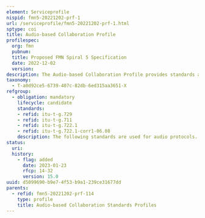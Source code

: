 ```yaml
---
element: Serviceprofile
nispid: fmn5-20221202-prf-1
url: /serviceprofile/fmn5-20221202-prf-1.html
sptype: coi
title: Audio-based Collaboration Profile
profilespec:
  org: fmn
  pubnum: 
  title: Proposed FMN Spiral 5 Specification
  date: 2022-12-02
  version: 
description: The Audio-based Collaboration Profile provides standards and guidance for the implementation of an interoperable voice system (telephony) on federated mission networks.
taxonomy:
  - T-a0d92ce5-6739-407c-82db-6ed315aa3651-X
refgroup:
  - obligation: mandatory
    lifecycle: candidate
    standards: 
    - refid: itu-t-g.729
    - refid: itu-t-g.711
    - refid: itu-t-g.722.1
    - refid: itu-t-g.722.1-corr1-06.08
    description: The following standards are used for audio protocols.
status:
  uri: 
  history: 
    - flag: added
      date: 2023-01-23
      rfcp: 14-32
      version: 15.0
uuid: d5099690-b9e7-4f53-b9a1-239ce31677dd
parents:
  - refid: fmn5-20221202-prf-114
    type: profile
    title: Audio-based Collaboration Standards Profiles
---
```

